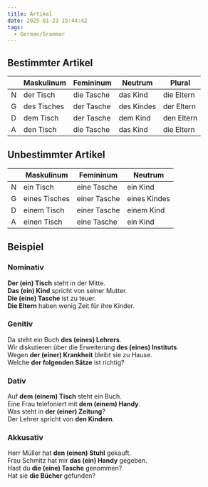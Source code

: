 ```yaml
---
title: Artikel
date: 2025-01-23 15:44:42
tags: 
  - German/Grammar
---
```


## Bestimmter Artikel

|     | Maskulinum  | Femininum  | Neutrum    | Plural     |
| --- | ----------- | ---------- | ---------- | ---------- |
| N   | der Tisch   | die Tasche | das Kind   | die Eltern |
| G   | des Tisches | der Tasche | des Kindes | der Eltern |
| D   | dem Tisch   | der Tasche | dem Kind   | den Eltern |
| A   | den Tisch   | die Tasche | das Kind   | die Eltern |

## Unbestimmter Artikel

|     | Maskulinum    | Femininum    | Neutrum      |
| --- | ------------- | ------------ | ------------ |
| N   | ein Tisch     | eine Tasche  | ein Kind     |
| G   | eines Tisches | einer Tasche | eines Kindes |
| D   | einem Tisch   | einer Tasche | einem Kind   |
| A   | einen Tisch   | eine Tasche  | ein Kind     |

## Beispiel

### Nominativ

**Der (ein) Tisch** steht in der Mitte.  
**Das (ein) Kind** spricht von seiner Mutter.  
**Die (eine) Tasche** ist zu teuer.  
**Die Eltern** haben wenig Zeit für ihre Kinder.

### Genitiv

Da steht ein Buch **des (eines) Lehrers**.  
Wir diskutieren über die Erweiterung **des (eines) Instituts**.  
Wegen **der (einer) Krankheit** bleibt sie zu Hause.  
Welche **der folgenden Sätze** ist richtig?

### Dativ

Auf **dem (einem) Tisch** steht ein Buch.  
Eine Frau telefoniert mit **dem (einem) Handy**.  
Was steht in **der (einer) Zeitung**?  
Der Lehrer spricht von **den Kindern**.

### Akkusativ

Herr Müller hat **den (einen) Stuhl** gekauft.  
Frau Schmitz hat mir **das (ein) Handy** gegeben.  
Hast du **die (eine) Tasche** genommen?  
Hat sie **die Bücher** gefunden?
